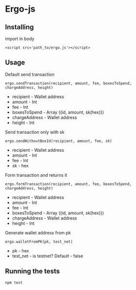 # Ergo-js

## Installing

import in body

```
<script src='path_to/ergo.js'></script>
```

## Usage

Default send transaction

```
ergo.sendTransaction(recipient, amount, fee, boxesToSpend, chargeAddress, height)
```

* recipient - Wallet address
* amount - Int
* fee - Int
* boxesToSpend - Array ({id, amount, sk(hex)})
* chargeAddress - Wallet address
* height - Int

Send transaction only with sk

```
ergo.sendWithoutBoxId(recipient, amount, fee, sk) 
```

* recipient - Wallet address
* amount - Int
* fee - Int
* sk - hex

Form transaction and returns it

```
ergo.formTransaction(recipient, amount, fee, boxesToSpend, chargeAddress, height)
```

* recipient - Wallet address
* amount - Int
* fee - Int
* boxesToSpend - Array ({id, amount, sk(hex)})
* chargeAddress - Wallet address
* height - Int

Generate wallet address from pk

```
ergo.walletFromPK(pk, test_net)
```

* pk - hex
* test_net - is testnet? Default - false


## Running the tests

```
npm test
```
